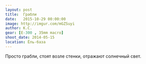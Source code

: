 ```yaml
---
layout: post
title:  Грабли
date:   2015-10-29 00:00:00
image: http://imgur.com/mGZSuyi
author: К.С.
gear: [E-300 , 35mm macro]
shoot_date: 2014-05-15
location: Ёль-база
---
```


Просто грабли, стоят возле стенки, отражают солнечный свет.
